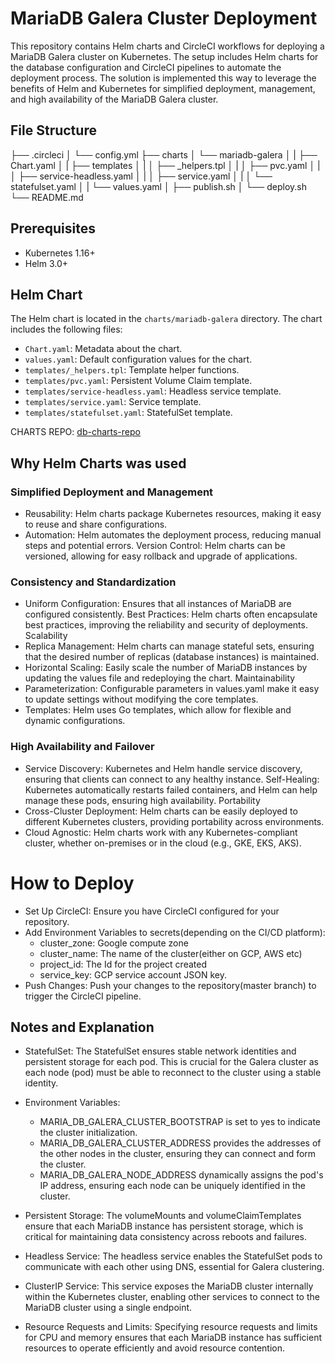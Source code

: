 # MariaDB Galera Cluster Deployment

This repository contains Helm charts and CircleCI workflows for deploying a MariaDB Galera cluster on Kubernetes. The setup includes Helm charts for the database configuration and CircleCI pipelines to automate the deployment process. The solution is implemented this way to leverage the benefits of Helm and Kubernetes for simplified deployment, management, and high availability of the MariaDB Galera cluster.

## File Structure

├── .circleci
│   └── config.yml
├── charts
│   └── mariadb-galera
│   |    ├── Chart.yaml
│   |    ├── templates
│   |    │   ├── _helpers.tpl
│   |    │   ├── pvc.yaml
│   |    │   ├── service-headless.yaml
│   |    │   ├── service.yaml
│   |    │   └── statefulset.yaml
│   |    └── values.yaml
│   ├── publish.sh
│   └── deploy.sh
└── README.md

## Prerequisites

- Kubernetes 1.16+
- Helm 3.0+


## Helm Chart

The Helm chart is located in the `charts/mariadb-galera` directory. The chart includes the following files:

- `Chart.yaml`: Metadata about the chart.
- `values.yaml`: Default configuration values for the chart.
- `templates/_helpers.tpl`: Template helper functions.
- `templates/pvc.yaml`: Persistent Volume Claim template.
- `templates/service-headless.yaml`: Headless service template.
- `templates/service.yaml`: Service template.
- `templates/statefulset.yaml`: StatefulSet template.

CHARTS REPO: [db-charts-repo](https://github.com/cleverom/db-charts/tree/gh-pages)

## Why Helm Charts was used

### Simplified Deployment and Management
- Reusability: Helm charts package Kubernetes resources, making it easy to reuse and share configurations.
- Automation: Helm automates the deployment process, reducing manual steps and potential errors.
Version Control: Helm charts can be versioned, allowing for easy rollback and upgrade of applications.

### Consistency and Standardization
- Uniform Configuration: Ensures that all instances of MariaDB are configured consistently.
Best Practices: Helm charts often encapsulate best practices, improving the reliability and security of deployments.
Scalability
- Replica Management: Helm charts can manage stateful sets, ensuring that the desired number of replicas (database instances) is maintained.
- Horizontal Scaling: Easily scale the number of MariaDB instances by updating the values file and redeploying the chart.
Maintainability
- Parameterization: Configurable parameters in values.yaml make it easy to update settings without modifying the core templates.
- Templates: Helm uses Go templates, which allow for flexible and dynamic configurations.

### High Availability and Failover
- Service Discovery: Kubernetes and Helm handle service discovery, ensuring that clients can connect to any healthy instance.
Self-Healing: Kubernetes automatically restarts failed containers, and Helm can help manage these pods, ensuring high availability.
Portability
- Cross-Cluster Deployment: Helm charts can be easily deployed to different Kubernetes clusters, providing portability across environments.
- Cloud Agnostic: Helm charts work with any Kubernetes-compliant cluster, whether on-premises or in the cloud (e.g., GKE, EKS, AKS).

# How to Deploy

- Set Up CircleCI: Ensure you have CircleCI configured for your repository.
- Add Environment Variables to secrets(depending on the CI/CD platform):
    - cluster_zone: Google compute zone
    - cluster_name: The name of the cluster(either on GCP, AWS etc)
    - project_id: The Id for the project created
    - service_key: GCP service account JSON key.
- Push Changes: Push your changes to the repository(master branch) to trigger the CircleCI pipeline.

## Notes and Explanation

- StatefulSet: The StatefulSet ensures stable network identities and persistent storage for each pod. This is crucial for the Galera cluster as each node (pod) must be able to reconnect to the cluster using a stable identity.

- Environment Variables:
  - MARIA_DB_GALERA_CLUSTER_BOOTSTRAP is set to yes to indicate the cluster initialization.
  - MARIA_DB_GALERA_CLUSTER_ADDRESS provides the addresses of the other nodes in the cluster, ensuring they can connect and form the cluster.
  - MARIA_DB_GALERA_NODE_ADDRESS dynamically assigns the pod's IP address, ensuring each node can be uniquely identified in the cluster.

- Persistent Storage: The volumeMounts and volumeClaimTemplates ensure that each MariaDB instance has persistent storage, which is critical for maintaining data consistency across reboots and failures.

- Headless Service: The headless service enables the StatefulSet pods to communicate with each other using DNS, essential for Galera clustering.

- ClusterIP Service: This service exposes the MariaDB cluster internally within the Kubernetes cluster, enabling other services to connect to the MariaDB cluster using a single endpoint.

- Resource Requests and Limits: Specifying resource requests and limits for CPU and memory ensures that each MariaDB instance has sufficient resources to operate efficiently and avoid resource contention.